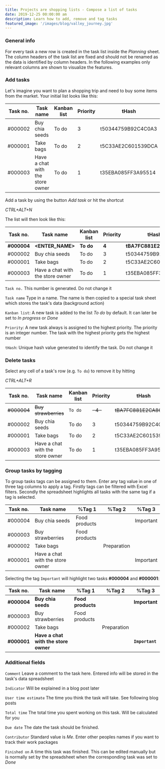 ```yaml
---
title: Projects are shopping lists - Compose a list of tasks
date: 2019-12-25 00:00:00 am
description: Learn how to add, remove and tag tasks
featured_image: '/images/blog/valley_journey.jpg'
---
```

### General info
For every task a new row is created in the task list inside the *Planning* sheet.
The column headers of the task list are fixed and should not be renamed as the data is identified by column headers.
In the following examples only relevant columns are shown to visualize the features.

### Add tasks
Let's imagine you want to plan a shopping trip and need to buy some items from the market. Your initial list looks like this:

| Task no. | Task name                        | Kanban list | Priority | tHash              |
|----------|----------------------------------|-------------|----------|--------------------|
| #000002  | Buy chia seeds                   | To do       | 3        | t50344759B92C4C0A3 |
| #000001  | Take bags                        | To do       | 2        | t5C33AE2C601539DCA |
| #000003  | Have a chat with the store owner | To do       | 1        | t35EBA085FF3A95514 |

Add a task by using the button *Add task* or hit the shortcut

*CTRL+ALT+N*

The list will then look like this:

| Task no. | Task name                        | Kanban list | Priority | tHash              |
|----------|----------------------------------|-------------|----------|--------------------|
| **#000004**  | **\<ENTER_NAME\>**           | **To do**   | **4**    | **tBA7FC881E2CA8611F** |
| #000002  | Buy chia seeds                   | To do       | 3        | t50344759B92C4C0A3 |
| #000001  | Take bags                        | To do       | 2        | t5C33AE2C601539DCA |
| #000003  | Have a chat with the store owner | To do       | 1        | t35EBA085FF3A95514 |

`Task no.` This number is generated. Do not change it

`Task name` Type in a name. The name is then copied to a special task sheet which stores the task's data (background action)

`Kanban list`: A new task is added to the list *To do* by default. It can later be set to *In progress* or *Done*

`Priority`: A new task always is assigned to the highest priority. The priority is an integer number. The task with the highest priority gets the highest number

`tHash`: Unique hash value generated to identify the task. Do not change it

### Delete tasks

Select any cell of a task's row (e.g. `To do`) to remove it by hitting 

*CTRL+ALT+R*

| Task no. | Task name                        | Kanban list | Priority | tHash              |
|----------|----------------------------------|-------------|----------|--------------------|
| ~~#000004~~ | ~~Buy strawberries~~            | `To do`     | ~~-4-~~    | ~~tBA7FC881E2CA8611F~~ |
| #000002  | Buy chia seeds                   | To do       | 3        | t50344759B92C4C0A3 |
| #000001  | Take bags                        | To do       | 2        | t5C33AE2C601539DCA |
| #000003  | Have a chat with the store owner | To do       | 1        | t35EBA085FF3A95514 |

### Group tasks by tagging

To group tasks tags can be assigned to them. Enter any tag value in one of three tag columns to apply a tag.
Firstly tags can be filtered with Excel filters. Secondly the spreadsheet highlights all tasks with the same tag if a tag is selected.

| Task no. | Task name                        | %Tag 1 | %Tag 2      | %Tag 3    |
|----------|----------------------------------|--------|-------------|-----------|
| #000004  | Buy chia seeds                   | Food products  |             | Important |
| #000003  | Buy strawberries                 | Food products  |             |           |
| #000002  | Take bags                        |        | Preparation |           |
| #000001  | Have a chat with the store owner |        |             | Important |

Selecting the tag `Important` will highlight two tasks **#000004** and **#000001**:

| Task no. | Task name                        | %Tag 1 | %Tag 2      | %Tag 3    |
|----------|----------------------------------|--------|-------------|-----------|
| **#000004**  | **Buy chia seeds**                   | **Food products**  |             | **Important** |
| #000003  | Buy strawberries                 | Food products  |             |           |
| #000002  | Take bags                        |        | Preparation |           |
| **#000001**  | **Have a chat with the store owner** |        |             | **`Important`** |

### Additional fields

`Comment` Leave a comment to the task here. Entered info will be stored in the task's data spreadsheet

`Indicator` Will be explained in a blog post later

`User time estimate` The time you think the task will take. See following blog posts	

`Total time` The total time you spent working on this task. Will be calculated for you

`Due date` The date the task should be finished.

`Contributor` Standard value is *Me*. Enter other peoples names if you want to track their work packages

`Finished on` A time this task was finished. This can be edited manually but is normally set by the spreadsheet when the corresponding task was set to *Done*
